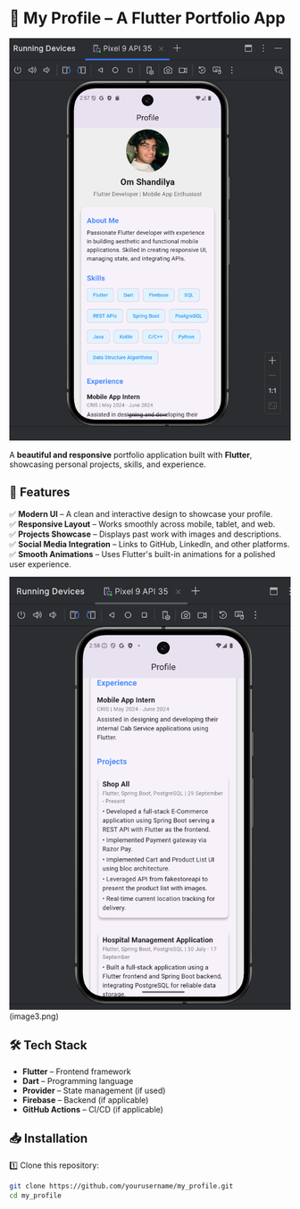# 📱 My Profile – A Flutter Portfolio App  

![Profile App Banner](image1.png)  

A **beautiful and responsive** portfolio application built with **Flutter**, showcasing personal projects, skills, and experience.  

## 🚀 Features  

✅ **Modern UI** – A clean and interactive design to showcase your profile.  
✅ **Responsive Layout** – Works smoothly across mobile, tablet, and web.  
✅ **Projects Showcase** – Displays past work with images and descriptions.  
✅ **Social Media Integration** – Links to GitHub, LinkedIn, and other platforms.  
✅ **Smooth Animations** – Uses Flutter's built-in animations for a polished user experience.  

![App Preview](image2.png)(image3.png)

## 🛠️ Tech Stack  

- **Flutter** – Frontend framework  
- **Dart** – Programming language  
- **Provider** – State management (if used)  
- **Firebase** – Backend (if applicable)  
- **GitHub Actions** – CI/CD (if applicable)  

## 📥 Installation  

1️⃣ Clone this repository:  
```sh
git clone https://github.com/yourusername/my_profile.git
cd my_profile
